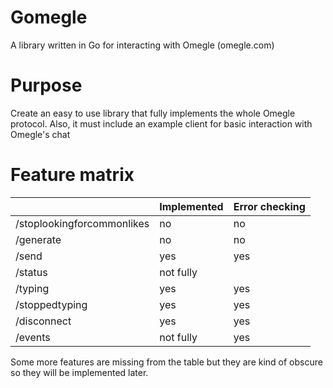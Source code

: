# Gomegle
A library written in Go for interacting with Omegle (omegle.com)

# Purpose
Create an easy to use library that fully implements the whole Omegle
protocol. Also, it must include an example client for basic
interaction with Omegle's chat

# Feature matrix
|                            | Implemented | Error checking |
|----------------------------|-------------|----------------|
| /stoplookingforcommonlikes | no          | no             |
| /generate                  | no          | no             |
| /send                      | yes         | yes            |
| /status                    | not fully   |                |
| /typing                    | yes         | yes            |
| /stoppedtyping             | yes         | yes            |
| /disconnect                | yes         | yes            |
| /events                    | not fully   | yes            |

Some more features are missing from the table but they are kind of obscure so they will be implemented later.